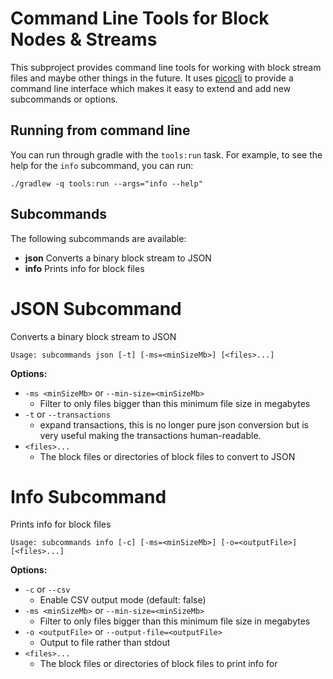 # Command Line Tools for Block Nodes & Streams

This subproject provides command line tools for working with block stream files and maybe other things in the future. It 
uses [picocli](https://picocli.info) to provide a command line interface which makes it easy to extend and add new 
subcommands or options.

## Running from command line
You can run through gradle with the `tools:run` task. For example, to see the help for the `info` subcommand, you can 
run:

`./gradlew -q tools:run --args="info --help"`

## Subcommands
The following subcommands are available:
- **json**  Converts a binary block stream to JSON
- **info**  Prints info for block files

# JSON Subcommand
Converts a binary block stream to JSON

`Usage: subcommands json [-t] [-ms=<minSizeMb>] [<files>...]`

**Options:**
- `-ms <minSizeMb>` or `--min-size=<minSizeMb>` 
  - Filter to only files bigger than this minimum file size in megabytes
- `-t` or `--transactions` 
  - expand transactions, this is no longer pure json conversion but is very useful making the 
transactions human-readable.
- `<files>...` 
  - The block files or directories of block files to convert to JSON

# Info Subcommand
Prints info for block files

`Usage: subcommands info [-c] [-ms=<minSizeMb>] [-o=<outputFile>] [<files>...]`

**Options:**
- `-c` or `--csv` 
  - Enable CSV output mode (default: false)
- `-ms <minSizeMb>` or `--min-size=<minSizeMb>` 
  - Filter to only files bigger than this minimum file size in megabytes
- `-o <outputFile>` or `--output-file=<outputFile>` 
  - Output to file rather than stdout
- `<files>...` 
  - The block files or directories of block files to print info for
